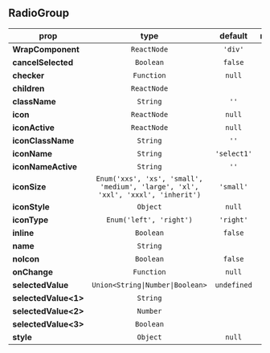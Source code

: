 ## RadioGroup

prop | type | default | required | description
---- | :----: | :-------: | :--------: | -----------
**WrapComponent** | `ReactNode` | `'div'` | :x: | 
**cancelSelected** | `Boolean` | `false` | :x: | 
**checker** | `Function` | `null` | :x: | 
**children** | `ReactNode` |  | :white_check_mark: | 
**className** | `String` | `''` | :x: | 
**icon** | `ReactNode` | `null` | :x: | 
**iconActive** | `ReactNode` | `null` | :x: | 
**iconClassName** | `String` | `''` | :x: | 
**iconName** | `String` | `'select1'` | :x: | 
**iconNameActive** | `String` | `''` | :x: | 
**iconSize** | `Enum('xxs', 'xs', 'small', 'medium', 'large', 'xl', 'xxl', 'xxxl', 'inherit')` | `'small'` | :x: | 
**iconStyle** | `Object` | `null` | :x: | 
**iconType** | `Enum('left', 'right')` | `'right'` | :x: | 
**inline** | `Boolean` | `false` | :x: | 
**name** | `String` |  | :white_check_mark: | 
**noIcon** | `Boolean` | `false` | :x: | 
**onChange** | `Function` | `null` | :x: | 
**selectedValue** | `Union<String\|Number\|Boolean>` | `undefined` | :x: | 
**selectedValue<1>** | `String` |  | :x: | 
**selectedValue<2>** | `Number` |  | :x: | 
**selectedValue<3>** | `Boolean` |  | :x: | 
**style** | `Object` | `null` | :x: | 

